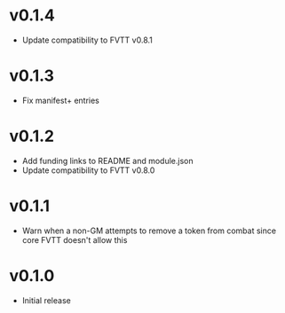 # v0.1.4
* Update compatibility to FVTT v0.8.1

# v0.1.3
* Fix manifest+ entries

# v0.1.2
* Add funding links to README and module.json
* Update compatibility to FVTT v0.8.0

# v0.1.1
* Warn when a non-GM attempts to remove a token from combat since core FVTT doesn't allow this

# v0.1.0
* Initial release